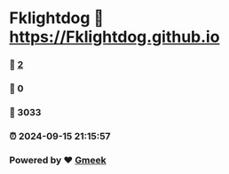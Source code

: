 # Fklightdog :link: https://Fklightdog.github.io 
### :page_facing_up: [2](https://Fklightdog.github.io/tag.html) 
### :speech_balloon: 0 
### :hibiscus: 3033 
### :alarm_clock: 2024-09-15 21:15:57 
### Powered by :heart: [Gmeek](https://github.com/Meekdai/Gmeek)
